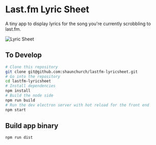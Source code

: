 # Last.fm Lyric Sheet

A tiny app to display lyrics for the song you're currently scrobbling to last.fm.

![Lyric Sheet](https://i.imgur.com/Ckhqb83.png)

## To Develop

```bash
# Clone this repository
git clone git@github.com:shaunchurch/lastfm-lyricsheet.git
# Go into the repository
cd lastfm-lyricsheet
# Install dependencies
npm install
# Build the node side
npm run build
# Run the dev electron server with hot reload for the front end
npm start
```

## Build app binary

`npm run dist`

